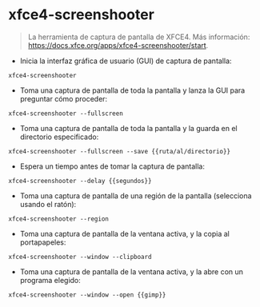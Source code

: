 # xfce4-screenshooter

> La herramienta de captura de pantalla de XFCE4.
> Más información: <https://docs.xfce.org/apps/xfce4-screenshooter/start>.

- Inicia la interfaz gráfica de usuario (GUI) de captura de pantalla:

`xfce4-screenshooter`

- Toma una captura de pantalla de toda la pantalla y lanza la GUI para preguntar cómo proceder:

`xfce4-screenshooter --fullscreen`

- Toma una captura de pantalla de toda la pantalla y la guarda en el directorio especificado:

`xfce4-screenshooter --fullscreen --save {{ruta/al/directorio}}`

- Espera un tiempo antes de tomar la captura de pantalla:

`xfce4-screenshooter --delay {{segundos}}`

- Toma una captura de pantalla de una región de la pantalla (selecciona usando el ratón):

`xfce4-screenshooter --region`

- Toma una captura de pantalla de la ventana activa, y la copia al portapapeles:

`xfce4-screenshooter --window --clipboard`

- Toma una captura de pantalla de la ventana activa, y la abre con un programa elegido:

`xfce4-screenshooter --window --open {{gimp}}`
